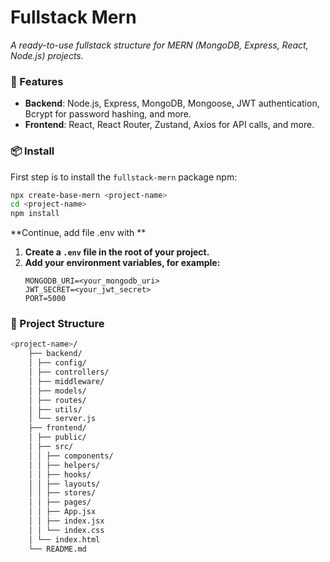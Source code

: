# Fullstack Mern

_A ready-to-use fullstack structure for MERN (MongoDB, Express, React, Node.js) projects._

### 🚀 Features

-   **Backend**: Node.js, Express, MongoDB, Mongoose, JWT authentication, Bcrypt for password hashing, and more.
-   **Frontend**: React, React Router, Zustand, Axios for API calls, and more.

### 📦 Install

First step is to install the `fullstack-mern` package npm:

```bash
npx create-base-mern <project-name>
cd <project-name>
npm install
```

**Continue, add file .env with **

1. **Create a `.env` file in the root of your project.**
2. **Add your environment variables, for example:**
    ```plaintext
    MONGODB_URI=<your_mongodb_uri>
    JWT_SECRET=<your_jwt_secret>
    PORT=5000
    ```

### 📁 Project Structure

```bash
<project-name>/
    ├── backend/
    │ ├── config/
    │ ├── controllers/
    │ ├── middleware/
    │ ├── models/
    │ ├── routes/
    │ ├── utils/
    │ └── server.js
    ├── frontend/
    │ ├── public/
    │ ├── src/
    │ │ ├── components/
    │ │ ├── helpers/
    │ │ ├── hooks/
    │ │ ├── layouts/
    │ │ ├── stores/
    │ │ ├── pages/
    │ │ ├── App.jsx
    │ │ ├── index.jsx
    │ │ └── index.css
    │ └── index.html
    └── README.md
```
